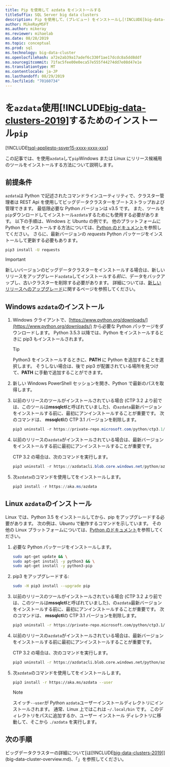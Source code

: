 ```yaml
---
title: Pip を使用して azdata をインストールする
titleSuffix: SQL Server big data clusters
description: Pip を使用して、(プレビュー) をインストールし[!INCLUDE[big-data-clusters-2019](../includes/ssbigdataclusters-ver15.md)]て管理するための azdata ツールをインストールする方法について説明します。
author: MikeRayMSFT
ms.author: mikeray
ms.reviewer: mihaelab
ms.date: 08/28/2019
ms.topic: conceptual
ms.prod: sql
ms.technology: big-data-cluster
ms.openlocfilehash: a72e2ab39a17adef6c330f1ae17dcdc8a5dd8ddf
ms.sourcegitcommit: 71fac5fee00e0eca57e555f44274dd7e08d47e1e
ms.translationtype: MT
ms.contentlocale: ja-JP
ms.lasthandoff: 08/29/2019
ms.locfileid: "70160734"
---
```

# <a name="install-azdata-for-includebig-data-clusters-2019includesssbigdataclusters-ss-novermd-using-pip"></a>を`azdata`使用[!INCLUDE[big-data-clusters-2019](../includes/ssbigdataclusters-ss-nover.md)]するためのインストール`pip`

[!INCLUDE[tsql-appliesto-ssver15-xxxx-xxxx-xxx](../includes/tsql-appliesto-ssver15-xxxx-xxxx-xxx.md)]

この記事では、を使用`azdata`して`pip`Windows または Linux にリリース候補用のツールをインストールする方法について説明します。

## <a id="prerequisites"></a> 前提条件

`azdata`は Python で記述されたコマンドラインユーティリティで、クラスター管理者は REST Api を使用してビッグデータクラスターをブートストラップおよび管理できます。 最低限必要な Python バージョンは v3.5 です。 また、ツールを`pip`ダウンロードしてインストール`azdata`するためにも使用する必要があります。 以下の手順は、Windows と Ubuntu の例です。 他のプラットフォームに Python をインストールする方法については、[Python のドキュメント](https://wiki.python.org/moin/BeginnersGuide/Download)を参照してください。
さらに、最新バージョンの *requests* Python パッケージをインストールして更新する必要もあります。
```bash
pip3 install -U requests
```

> [!IMPORTANT]
> 新しいバージョンのビッグデータクラスターをインストールする場合は、新しいリリースをアップグレード`azdata`してインストールする*前に*、データをバックアップし、古いクラスターを削除する必要があります。 詳細については、[新しいリリースへのアップグレード](deployment-upgrade.md)に関するページを参照してください。

## <a id="windows"></a>Windows `azdata`のインストール

1. Windows クライアントで、[https://www.python.org/downloads/](https://www.python.org/downloads/) から必要な Python パッケージをダウンロードします。 Python 3.5.3 以降では、Python をインストールするときに pip3 もインストールされます。 

   > [!TIP] 
   > Python3 をインストールするときに、**PATH** に Python を追加することを選択します。 そうしない場合は、後で pip3 が配置されている場所を見つけて、**PATH** に手動で追加することができます。

1. 新しい Windows PowerShell セッションを開き、Python で最新のパスを取得します。

1. 以前のリリースのツールがインストールされている場合 (CTP 3.2 より前では、このツールは**mssqlctl**と呼ばれていました)、の`azdata`最新バージョンをインストールする前に、最初にアンインストールすることが重要です。 次のコマンドは、 **mssqlctl**の CTP 3.1 バージョンを削除します。

   ```powershell
   pip3 uninstall -r https://private-repo.microsoft.com/python/ctp3.1/mssqlctl/requirements.txt
   ```

1. 以前のリリースの`azdata`がインストールされている場合は、最新バージョンをインストールする前に最初にアンインストールすることが重要です。

   CTP 3.2 の場合は、次のコマンドを実行します。

   ```powershell
   pip3 uninstall -r https://azdatacli.blob.core.windows.net/python/azdata/2019-ctp3.2/requirements.txt
   ```

1. 次`azdata`のコマンドを使用してをインストールします。

   ```powershell
   pip3 install -r https://aka.ms/azdata
   ```

## <a id="linux"></a>Linux `azdata`のインストール

Linux では、Python 3.5 をインストールしてから、pip をアップグレードする必要があります。 次の例は、Ubuntu で動作するコマンドを示しています。 その他の Linux プラットフォームについては、[Python のドキュメント](https://wiki.python.org/moin/BeginnersGuide/Download)を参照してください。

1. 必要な Python パッケージをインストールします。

   ```bash
   sudo apt-get update && \
   sudo apt-get install -y python3 && \
   sudo apt-get install -y python3-pip
   ```

1. pip3 をアップグレードする:

   ```bash
   sudo -H pip3 install --upgrade pip
   ```

1. 以前のリリースのツールがインストールされている場合 (CTP 3.2 より前では、このツールは**mssqlctl**と呼ばれていました)、の`azdata`最新バージョンをインストールする前に、最初にアンインストールすることが重要です。 次のコマンドは、 **mssqlctl**の CTP 3.1 バージョンを削除します。

   ```bash
   pip3 uninstall -r https://private-repo.microsoft.com/python/ctp3.1/mssqlctl/requirements.txt
   ```

1. 以前のリリースの`azdata`がインストールされている場合は、最新バージョンをインストールする前に最初にアンインストールすることが重要です。

   CTP 3.2 の場合は、次のコマンドを実行します。

   ```bash
   pip3 uninstall -r https://azdatacli.blob.core.windows.net/python/azdata/2019-ctp3.2/requirements.txt
   ```

1. 次`azdata`のコマンドを使用してをインストールします。

   ```bash
   pip3 install -r https://aka.ms/azdata --user
   ```

   > [!NOTE]
   > スイッチ`--user`が Python `azdata`ユーザーインストールディレクトリにインストールされます。 通常、Linux 上ではこれは `~/.local/bin` です。 このディレクトリをパスに追加するか、ユーザー インストール ディレクトリに移動して、そこから `./azdata` を実行します。

## <a name="next-steps"></a>次の手順

ビッグデータクラスターの詳細について[は[!INCLUDE[big-data-clusters-2019](../includes/ssbigdataclusters-ver15.md)]](big-data-cluster-overview.md)、「」を参照してください。
